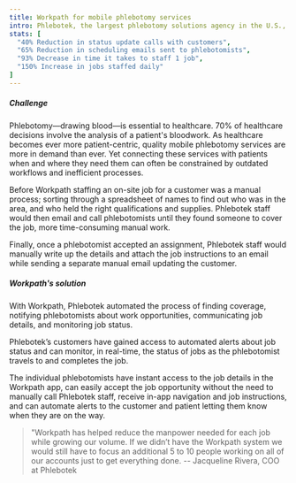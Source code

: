 ```yaml
---
title: Workpath for mobile phlebotomy services
intro: Phlebotek, the largest phlebotomy solutions agency in the U.S., leveraged Workpath to scale operations while minimizing costs.
stats: [
  "40% Reduction in status update calls with customers",
  "65% Reduction in scheduling emails sent to phlebotomists",
  "93% Decrease in time it takes to staff 1 job",
  "150% Increase in jobs staffed daily"
]
---
```


##### Challenge

Phlebotomy—drawing blood—is essential to healthcare. 70% of healthcare decisions involve the analysis of a patient's bloodwork. As healthcare becomes ever more patient-centric, quality mobile phlebotomy services are more in demand than ever. Yet connecting these services with patients when and where they need them can often be constrained by outdated workflows and inefficient processes.

Before Workpath staffing an on-site job for a customer was a manual process; sorting through a spreadsheet of names to find out who was in the area, and who held the right qualifications and supplies. Phlebotek staff would then email and call phlebotomists until they found someone to cover the job, more time-consuming manual work.

Finally, once a phlebotomist accepted an assignment, Phlebotek staff would manually write up the details and attach the job instructions to an email while sending a separate manual email updating the customer.

##### Workpath's solution

With Workpath, Phlebotek automated the process of finding coverage, notifying phlebotomists about work opportunities, communicating job details, and monitoring job status.

Phlebotek’s customers have gained access to automated alerts about job status and can monitor, in real-time, the status of jobs as the phlebotomist travels to and completes the job.

The individual phlebotomists have instant access to the job details in the Workpath app, can easily accept the job opportunity without the need to manually call Phlebotek staff, receive in-app navigation and job instructions, and can automate alerts to the customer and patient letting them know when they are on the way.

> "Workpath has helped reduce the manpower needed for each job while growing our volume. If we didn’t have the Workpath system we would still have to focus an additional 5 to 10 people working on all of our accounts just to get everything done. -- Jacqueline Rivera, COO at Phlebotek
